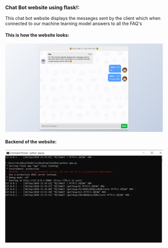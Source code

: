 ### Chat Bot website using flask!:
This chat bot website displays the messeges sent by the client which when connected to our machine learning model answers to all the FAQ's 

#### This is how the website looks:
![Image of the website](https://github.com/aradhyxsingh/Chat-Bot-Website-Using-Flask/blob/master/Images/image1.jpg)

#### Backend of the website:
![Image of the website](https://github.com/aradhyxsingh/Chat-Bot-Website-Using-Flask/blob/master/Images/image2.JPG)
